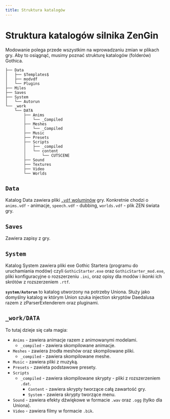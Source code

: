 ```yaml
---
title: Struktura katalogów
---
```

# Struktura katalogów silnika ZenGin

Modowanie polega przede wszystkim na wprowadzaniu zmian w plikach gry. Aby to osiągnąć, musimy poznać strukturę katalogów (folderów) Gothica.

```
├── Data
│   ├── $Templates$
│   ├── modvdf
│   └── Plugins
├── Miles
├── Saves
├── System
│   └── Autorun
└── _work
    └── DATA
        ├── Anims
        │   └── _Compiled
        ├── Meshes
        │   └── _Compiled
        ├── Music
        ├── Presets
        ├── Scripts
        │   ├── _compiled
        │   └── content
        │       └── CUTSCENE
        ├── Sound
        ├── Textures
        ├── Video
        └── Worlds
```

## `Data`

Katalog Data zawiera pliki [`.vdf` woluminów](vdfs.md) gry. Konkretnie chodzi o `anims.vdf` - animacje, `speech.vdf` - dubbing, `worlds.vdf` - plik ZEN świata gry.

## `Saves`

Zawiera zapisy z gry.

## `System`

Katalog System zawiera pliki exe Gothic Startera (programu do uruchamiania modów) czyli `GothicStarter.exe` oraz `GothicStarter_mod.exe`, pliki konfiguracyjne o rozszerzeniu `.ini`, oraz opisy dla modów i ikonki ich skrótów z rozszerzeniem `.rtf`.

**`system/Autorun`** to katalog utworzony na potrzeby Uniona. Służy jako domyślny katalog w którym Union szuka injection skryptów Daedalusa razem z zParserExtenderem oraz pluginami.

## `_work/DATA`

To tutaj dzieje się cała magia:

- `Anims` - zawiera animacje razem z animowanymi modelami.
    - `_compiled` - zawiera skompilowane animacje.
- `Meshes` - zawiera źrodła meshów oraz skompilowane pliki.
    - `_compiled` - zawiera skompilowane meshe.
- `Music` - zawiera pliki z muzyką.
- `Presets` - zawieta podstawowe presety.
- `Scripts`
    - `_compiled` - zawiera skompilowane skrypty - pliki z rozszerzeniem `.dat`.
      - `Content` - zawiera skrypty tworzące całą zawartość gry.
      - `System` - zawiera skrypty tworzące menu.
- `Sound` - zawiera efekty dźwiękowe w formacie `.wav` oraz `.ogg` (tylko dla Uniona).
- `Video` - zawiera filmy w formacie `.bik`.

